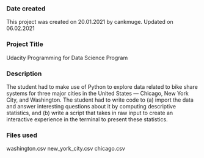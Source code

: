 ﻿### Date created
This project was created on 20.01.2021 by cankmuge. Updated on 06.02.2021



### Project Title
Udacity Programming for Data Science Program




### Description
The student had to make use of Python to explore data related to bike share systems for three major cities in the United States — Chicago, New York City, and Washington. The student had to write code to (a) import the data and answer interesting questions about it by computing descriptive statistics, and (b) write a script that takes in raw input to create an interactive experience in the terminal to present these statistics.



### Files used
washington.csv
new_york_city.csv
chicago.csv





